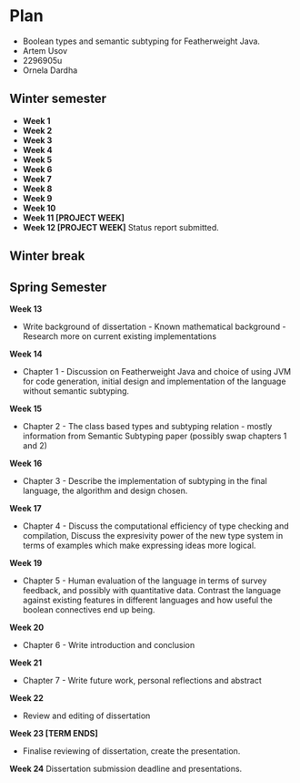 # Plan

* Boolean types and semantic subtyping for Featherweight Java.
* Artem Usov
* 2296905u
* Ornela Dardha

## Winter semester

* **Week 1**
* **Week 2**
* **Week 3**
* **Week 4**
* **Week 5**
* **Week 6**
* **Week 7**
* **Week 8**
* **Week 9**
* **Week 10**
* **Week 11 [PROJECT WEEK]**
* **Week 12 [PROJECT WEEK]** Status report submitted.

## Winter break

## Spring Semester

**Week 13**
* Write background of dissertation - Known mathematical background - Research more on current existing implementations

**Week 14**
* Chapter 1 - Discussion on Featherweight Java and choice of using JVM for code generation, initial design and implementation of the language without semantic subtyping.
  
**Week 15**
* Chapter 2 - The class based types and subtyping relation - mostly information from Semantic Subtyping paper (possibly swap chapters 1 and 2)

**Week 16**
* Chapter 3 - Describe the implementation of subtyping in the final language, the algorithm and design chosen. 

**Week 17**
* Chapter 4 - Discuss the computational efficiency of type checking and compilation, Discuss the expresivity power of the new type system in terms of examples which make expressing ideas more logical.

**Week 19**
* Chapter 5 - Human evaluation of the language in terms of survey feedback, and possibly with quantitative data. Contrast the language against existing features in different languages and how useful the boolean connectives end up being. 

**Week 20**
* Chapter 6 - Write introduction and conclusion

**Week 21**
* Chapter 7 - Write future work, personal reflections and abstract 

**Week 22**
* Review and editing of dissertation

**Week 23 [TERM ENDS]**
* Finalise reviewing of dissertation, create the presentation.

**Week 24** Dissertation submission deadline and presentations.
